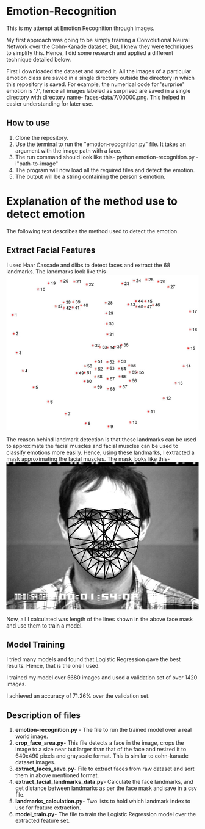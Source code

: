 # Emotion-Recognition #

This is my attempt at Emotion Recognition through images.

My first approach was going to be simply training a Convolutional Neural Network over the Cohn-Kanade dataset. But, I knew they were techniques to simplify this. Hence, I did some research and applied a different technique detailed below.

First I downloaded the dataset and sorted it. All the images of a particular emotion class are saved in a single directory outside the directory in which this repository is saved. For example, the numerical code for 'surprise' emotion is '7', hence all images labeled as surprised are saved in a single directory with directory name- faces-data/7/00000.png. This helped in easier understanding for later use.

## How to use ###
1. Clone the repository.
2. Use the terminal to run the "emotion-recognition.py" file. It takes an argument with the image path with a face.
3. The run command should look like this-
    python emotion-recognition.py -i"path-to-image"
4. The program will now load all the required files and detect the emotion.
5. The output will be a string containing the person's emotion.

# Explanation of the method use to detect emotion #
The following text describes the method used to detect the emotion.

## Extract Facial Features ##
I used Haar Cascade and dlibs to detect faces and extract the 68 landmarks.
The landmarks look like this- 
![alt text](https://github.com/myidispg/Emotion-Recognition/blob/master/facial_landmarks_68markup-768x619.jpg)

The reason behind landmark detection is that these landmarks can be used to approximate the facial muscles and facial muscles can be used to classify emotions more easily. Hence, using these landmarks, I extracted a mask approximating the facial muscles. The mask looks like this-
![alt text](https://github.com/myidispg/Emotion-Recognition/blob/master/face_mask.jpg)

Now, all I calculated was length of the lines shown in the above face mask and use them to train a model.

## Model Training ##
I tried many models and found that Logistic Regression gave the best results. Hence, that is the one I used. 

I trained my model over 5680 images and used a validation set of over 1420 images.

I achieved an accuracy of 71.26% over the validation set.

## Description of files ##
1. **emotion-recognition.py** - The file to run the trained model over a real world image.
2. **crop_face_area.py**- This file detects a face in the image, crops the image to a size near but larger than that of the face and resized it to 640x490 pixels and grayscale format. This is similar to cohn-kanade dataset images.
3. **extract_faces_save.py**- File to extract faces from raw dataset and sort them in above mentioned format.
4. **extract_facial_landmarks_data.py**- Calculate the face landmarks, and get distance between landmarks as per the face mask and save in a csv file.
5. **landmarks_calculation.py**- Two lists to hold which landmark index to use for feature extraction.
6. **model_train.py**- The file to train the Logistic Regression model over the extracted feature set.
